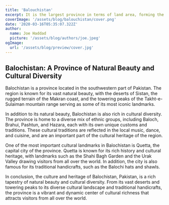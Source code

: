 ```yaml
---
title: 'Balouchistan'
excerpt: It is the largest province in terms of land area, forming the southwestern region of the country, but is the least populated. Its provincial capital and largest city is Quetta.
coverImage: '/assets/blog/balouchistan/cover.png'
date: '2020-03-16T05:35:07.322Z'
author:
  name: Joe Haddad
  picture: '/assets/blog/authors/joe.jpeg'
ogImage:
  url: '/assets/blog/preview/cover.jpg'
---
```


## Balochistan: A Province of Natural Beauty and Cultural Diversity

Balochistan is a province located in the southwestern part of Pakistan. The region is known for its vast natural beauty, with the deserts of Sistan, the rugged terrain of the Makran coast, and the towering peaks of the Takht-e-Sulaiman mountain range serving as some of its most iconic landmarks.

In addition to its natural beauty, Balochistan is also rich in cultural diversity. The province is home to a diverse mix of ethnic groups, including Baloch, Brahui, Pashtun, and Hazara, each with its own unique customs and traditions. These cultural traditions are reflected in the local music, dance, and cuisine, and are an important part of the cultural heritage of the region.

One of the most important cultural landmarks in Balochistan is Quetta, the capital city of the province. Quetta is known for its rich history and cultural heritage, with landmarks such as the Shahi Bagh Garden and the Urak Valley drawing visitors from all over the world. In addition, the city is also famous for its traditional handicrafts, such as the Balochi hats and shawls.

In conclusion, the culture and heritage of Balochistan, Pakistan, is a rich tapestry of natural beauty and cultural diversity. From its vast deserts and towering peaks to its diverse cultural landscape and traditional handicrafts, the province is a vibrant and dynamic center of cultural richness that attracts visitors from all over the world.
